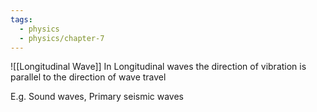 ```yaml
---
tags:
  - physics
  - physics/chapter-7
---
```


![[Longitudinal Wave]]
In Longitudinal waves the direction of vibration is parallel to the direction of wave travel

E.g. Sound waves, Primary seismic waves